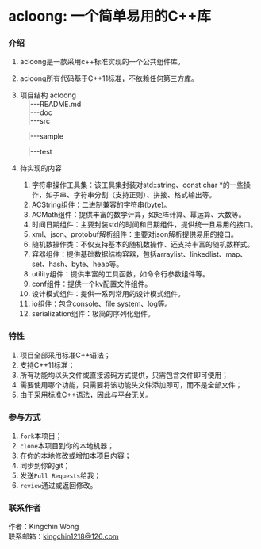 # acloong: 一个简单易用的C++库

### 介绍

1. acloong是一款采用c++标准实现的一个公共组件库。

2. acloong所有代码基于C++11标准，不依赖任何第三方库。

3. 项目结构
    acloong   
        |---README.md  
        |---doc  
        |---src        

        |---sample     

        |---test    

4. 待实现的内容
    1. 字符串操作工具集：该工具集封装对std::string、const char *的一些操作，如子串、字符串分割（支持正则）、拼接、格式输出等。
    2. ACString组件：二进制兼容的字符串(byte)。
    3. ACMath组件：提供丰富的数学计算，如矩阵计算、幂运算、大数等。
    4. 时间日期组件：主要封装std的时间和日期组件，提供统一且易用的接口。
    5. xml、json、protobuf解析组件：主要对json解析提供易用的接口。
    6. 随机数操作类：不仅支持基本的随机数操作、还支持丰富的随机数样式。
    7. 容器组件：提供基础数据结构容器，包括arraylist、linkedlist、map、set、hash、byte、heap等。
    8. utility组件：提供丰富的工具函数，如命令行参数组件等。
    9. conf组件：提供一个kv配置文件组件。
    10. 设计模式组件：提供一系列常用的设计模式组件。
    11. io组件：包含console、file system、log等。
    12. serialization组件：极简的序列化组件。

### 特性  

1. 项目全部采用标准C++语法；
2. 支持C++11标准；
3. 所有功能均以头文件或直接源码方式提供，只需包含文件即可使用；
4. 需要使用哪个功能，只需要将该功能头文件添加即可，而不是全部文件；
5. 由于采用标准C++语法，因此与平台无关。

###  参与方式  

1. `fork`本项目；
2. `clone`本项目到你的本地机器；
3. 在你的本地修改或增加本项目内容；
4. 同步到你的git；
5. 发送`Pull Requests`给我；
6. `review`通过或返回修改。


###  联系作者  

作者：Kingchin Wong  
联系邮箱：kingchin1218@126.com